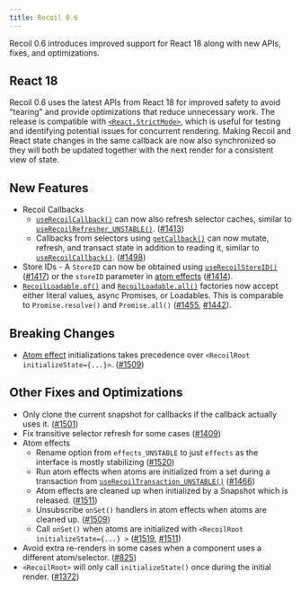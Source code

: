 ```yaml
---
title: Recoil 0.6
---
```


Recoil 0.6 introduces improved support for React 18 along with new APIs, fixes, and optimizations.

## React 18

Recoil 0.6 uses the latest APIs from React 18 for improved safety to avoid "tearing" and provide optimizations that reduce unnecessary work.  The release is compatible with [`<React.StrictMode>`](https://reactjs.org/docs/strict-mode.html), which is useful for testing and identifying potential issues for concurrent rendering.  Making Recoil and React state changes in the same callback are now also synchronized so they will both be updated together with the next render for a consistent view of state.

## New Features

* Recoil Callbacks
  * [`useRecoilCallback()`](/docs/api-reference/core/useRecoilCallback) can now also refresh selector caches, similar to [`useRecoilRefresher_UNSTABLE()`](/docs/api-reference/core/useRecoilRefresher). ([#1413](https://github.com/facebookexperimental/Recoil/pull/1413))
  * Callbacks from selectors using [`getCallback()`](/docs/api-reference/core/selector#returning-objects-with-callbacks) can now mutate, refresh, and transact state in addition to reading it, similar to [`useRecoilCallback()`](/docs/api-reference/core/useRecoilCallback). ([#1498](https://github.com/facebookexperimental/Recoil/pull/1498))
* Store IDs - A `StoreID` can now be obtained using [`useRecoilStoreID()`](/docs/api-reference/core/useRecoilStoreID) ([#1417](https://github.com/facebookexperimental/Recoil/pull/1417)) or the `storeID` parameter in [atom effects](/docs/guides/atom-effects)  ([#1414](https://github.com/facebookexperimental/Recoil/pull/1414)).
* [`RecoilLoadable.of()`](/docs/api-reference/core/Loadable#examples) and [`RecoilLoadable.all()`](/docs/api-reference/core/Loadable#examples) factories now accept either literal values, async Promises, or Loadables.  This is comparable to `Promise.resolve()` and `Promise.all()`  ([#1455](https://github.com/facebookexperimental/Recoil/pull/1455), [#1442](https://github.com/facebookexperimental/Recoil/pull/1442)).

## Breaking Changes
- [Atom effect](/docs/guides/atom-effects) initializations takes precedence over `<RecoilRoot initializeState={...}>`. ([#1509](https://github.com/facebookexperimental/Recoil/pull/1509))

## Other Fixes and Optimizations
- Only clone the current snapshot for callbacks if the callback actually uses it. ([#1501](https://github.com/facebookexperimental/Recoil/pull/1501))
- Fix transitive selector refresh for some cases ([#1409](https://github.com/facebookexperimental/Recoil/pull/1409))
- Atom effects
  - Rename option from `effects_UNSTABLE` to just `effects` as the interface is mostly stabilizing ([#1520](https://github.com/facebookexperimental/Recoil/pull/1520))
  - Run atom effects when atoms are initialized from a set during a transaction from [`useRecoilTransaction_UNSTABLE()`](/docs/api-reference/core/useRecoilTransaction) ([#1466](https://github.com/facebookexperimental/Recoil/pull/1466))
  - Atom effects are cleaned up when initialized by a Snapshot which is released. ([#1511](https://github.com/facebookexperimental/Recoil/pull/1511))
  - Unsubscribe `onSet()` handlers in atom effects when atoms are cleaned up. ([#1509](https://github.com/facebookexperimental/Recoil/pull/1509))
  - Call `onSet()` when atoms are initialized with `<RecoilRoot initializeState={...} >` ([#1519](https://github.com/facebookexperimental/Recoil/pull/1519), [#1511](https://github.com/facebookexperimental/Recoil/pull/1511))
- Avoid extra re-renders in some cases when a component uses a different atom/selector. ([#825](https://github.com/facebookexperimental/Recoil/pull/825))
- `<RecoilRoot>` will only call `initializeState()` once during the initial render. ([#1372](https://github.com/facebookexperimental/Recoil/pull/1372))
